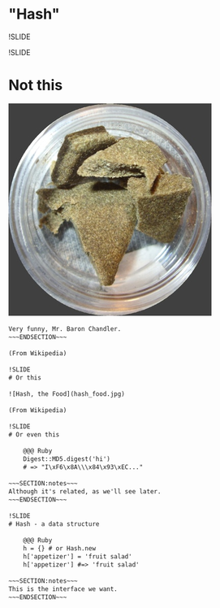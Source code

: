 # "Hash"

!SLIDE

!SLIDE
# Not this

![Hash, the Drug](hash_drug.jpg)

~~~SECTION:notes~~~
Very funny, Mr. Baron Chandler.
~~~ENDSECTION~~~

(From Wikipedia)

!SLIDE
# Or this

![Hash, the Food](hash_food.jpg)

(From Wikipedia)

!SLIDE
# Or even this

    @@@ Ruby
    Digest::MD5.digest('hi') 
    # => "I\xF6\x8A\\\x84\x93\xEC..."

~~~SECTION:notes~~~
Although it's related, as we'll see later.
~~~ENDSECTION~~~

!SLIDE
# Hash - a data structure

    @@@ Ruby
    h = {} # or Hash.new
    h['appetizer'] = 'fruit salad'
    h['appetizer'] #=> 'fruit salad'

~~~SECTION:notes~~~
This is the interface we want.
~~~ENDSECTION~~~
